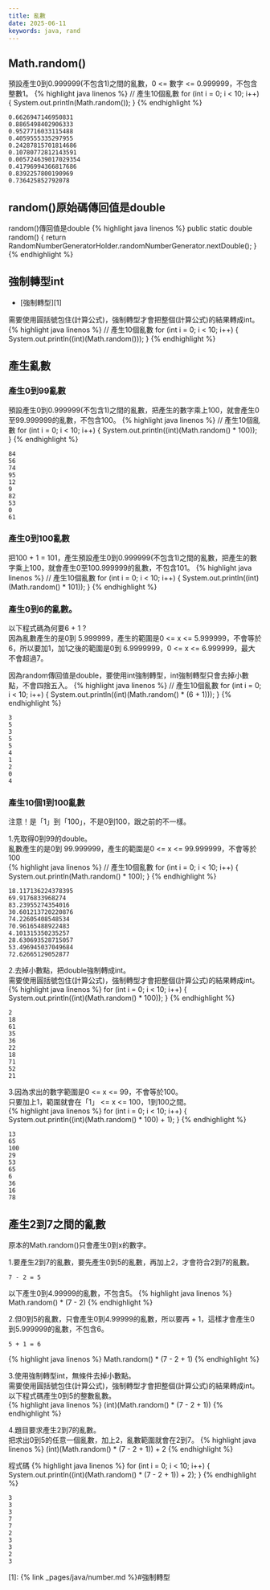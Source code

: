 ```yaml
---
title: 亂數
date: 2025-06-11
keywords: java, rand
---
```

## Math.random()
預設產生0到0.999999(不包含1)之間的亂數，0 \<= 數字 \<= 0.999999，不包含整數1。
{% highlight java linenos %}
// 產生10個亂數
for (int i = 0; i < 10; i++) {
  System.out.println(Math.random());
}
{% endhighlight %}
```
0.6626947146950831
0.8865498402906333
0.9527716033115488
0.4059555335297955
0.24287815701814686
0.10780772812143591
0.005724639017029354
0.41796994366817686
0.8392257800190969
0.736425852792078
```
## random()原始碼傳回值是double
random()傳回值是double
{% highlight java linenos %}
public static double random() {
    return RandomNumberGeneratorHolder.randomNumberGenerator.nextDouble();
}
{% endhighlight %}

## 強制轉型int
- [強制轉型][1]

需要使用圓括號包住\(計算公式\)，強制轉型才會把整個\(計算公式\)的結果轉成int。
{% highlight java linenos %}
// 產生10個亂數
for (int i = 0; i < 10; i++) {
  System.out.println((int)(Math.random()));
}
{% endhighlight %}

## 產生亂數
### 產生0到99亂數
預設產生0到0.999999(不包含1)之間的亂數，把產生的數字乘上100，就會產生0至99.999999的亂數，不包含100。
{% highlight java linenos %}
// 產生10個亂數
for (int i = 0; i < 10; i++) {
  System.out.println((int)(Math.random() * 100));
}
{% endhighlight %}
```
84
56
74
95
12
9
82
53
0
61
```
### 產生0到100亂數
把100 \+ 1 = 101，產生預設產生0到0.999999(不包含1)之間的亂數，把產生的數字乘上100，就會產生0至100.999999的亂數，不包含101。
{% highlight java linenos %}
// 產生10個亂數
for (int i = 0; i < 10; i++) {
  System.out.println((int)(Math.random() * 101));
}
{% endhighlight %}

### 產生0到6的亂數。
以下程式碼為何要6 \+ 1 ?<br>
因為亂數產生的是0到 5.999999，產生的範圍是0 \<= x \<= 5.999999，不會等於6，所以要加1，加1之後的範圍是0到 6.9999999，0 \<= x \<= 6.999999，最大不會超過7。<br>

因為random傳回值是double，要使用int強制轉型，int強制轉型只會去掉小數點，不會四捨五入。
{% highlight java linenos %}
// 產生10個亂數
for (int i = 0; i < 10; i++) {
  System.out.println((int)(Math.random() * (6 + 1)));
}
{% endhighlight %}
```
3
5
3
5
5
4
1
2
0
4
```

### 產生10個1到100亂數
注意！是「1」到「100」，不是0到100，跟之前的不一樣。<br>

1.先取得0到99的double。<br>
亂數產生的是0到 99.999999，產生的範圍是0 \<= x \<= 99.999999，不會等於100<br>
{% highlight java linenos %}
// 產生10個亂數
for (int i = 0; i < 10; i++) {
  System.out.println(Math.random() * 100);
}
{% endhighlight %}
```
18.117136224378395
69.9176833968274
83.23955274354016
30.601213720220876
74.22605408548534
70.96165488922483
4.101315350235257
28.630693528715057
53.496945037049684
72.62665129052877
```

2.去掉小數點，把double強制轉成int。<br>
需要使用圓括號包住\(計算公式\)，強制轉型才會把整個\(計算公式\)的結果轉成int。<br>
{% highlight java linenos %}
for (int i = 0; i < 10; i++) {
  System.out.println((int)(Math.random() * 100));
}
{% endhighlight %}
```
2
18
61
35
36
22
18
71
52
21
```

3.因為求出的數字範圍是0 \<= x \<= 99，不會等於100。<br>
只要加上1，範圍就會在「1」 \<= x \<= 100，1到100之間。<br>
{% highlight java linenos %}
for (int i = 0; i < 10; i++) {
  System.out.println((int)(Math.random() * 100) + 1);
}
{% endhighlight %}
```
13
65
100
29
53
65
6
36
16
78
```

## 產生2到7之間的亂數
原本的Math.random()只會產生0到x的數字。

1.要產生2到7的亂數，要先產生0到5的亂數，再加上2，才會符合2到7的亂數。<br>
```
7 - 2 = 5
```
以下產生0到4.99999的亂數，不包含5。
{% highlight java linenos %}
Math.random() * (7 - 2)
{% endhighlight %}

2.但0到5的亂數，只會產生0到4.99999的亂數，所以要再 \+ 1，這樣才會產生0到5.999999的亂數，不包含6。<br>
```
5 + 1 = 6
```
{% highlight java linenos %}
Math.random() * (7 - 2 + 1)
{% endhighlight %}


3.使用強制轉型int，無條件去掉小數點。<br>
需要使用圓括號包住\(計算公式\)，強制轉型才會把整個\(計算公式\)的結果轉成int。<br>
以下程式碼產生0到5的整數亂數。<br>
{% highlight java linenos %}
(int)(Math.random() * (7 - 2 + 1))
{% endhighlight %}

4.題目要求產生2到7的亂數。<br>
把求出0到5的任意一個亂數，加上2，亂數範圍就會在2到7。
{% highlight java linenos %}
(int)(Math.random() * (7 - 2 + 1)) + 2
{% endhighlight %}

程式碼
{% highlight java linenos %}
for (int i = 0; i < 10; i++) {
  System.out.println((int)(Math.random() * (7 - 2 + 1)) + 2);
}
{% endhighlight %}
```
3
3
3
7
7
2
3
3
2
3
```

[1]: {% link _pages/java/number.md %}#強制轉型
